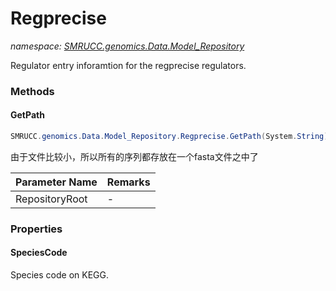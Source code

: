 ﻿# Regprecise
_namespace: [SMRUCC.genomics.Data.Model_Repository](./index.md)_

Regulator entry inforamtion for the regprecise regulators.



### Methods

#### GetPath
```csharp
SMRUCC.genomics.Data.Model_Repository.Regprecise.GetPath(System.String)
```
由于文件比较小，所以所有的序列都存放在一个fasta文件之中了

|Parameter Name|Remarks|
|--------------|-------|
|RepositoryRoot|-|



### Properties

#### SpeciesCode
Species code on KEGG.
